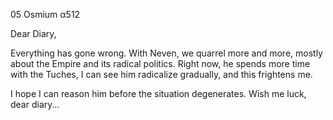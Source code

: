 05 Osmium α512

Dear Diary,

Everything has gone wrong. With Neven, we quarrel more and more, mostly about the Empire and its radical politics. Right now, he spends more time with the Tuches, I can see him radicalize gradually, and this frightens me.

I hope I can reason him before the situation degenerates.
Wish me luck, dear diary... 
